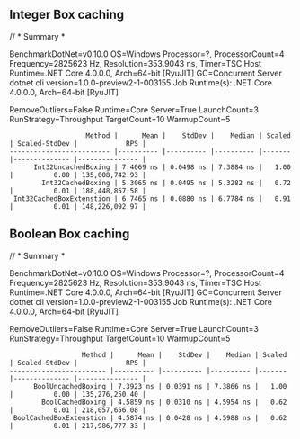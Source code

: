 

## Integer Box caching

// * Summary *

BenchmarkDotNet=v0.10.0
OS=Windows
Processor=?, ProcessorCount=4
Frequency=2825623 Hz, Resolution=353.9043 ns, Timer=TSC
Host Runtime=.NET Core 4.0.0.0, Arch=64-bit  [RyuJIT]
GC=Concurrent Server
dotnet cli version=1.0.0-preview2-1-003155
Job Runtime(s):
        .NET Core 4.0.0.0, Arch=64-bit  [RyuJIT]

RemoveOutliers=False  Runtime=Core  Server=True
LaunchCount=3  RunStrategy=Throughput  TargetCount=10
WarmupCount=5

```
                   Method |      Mean |    StdDev |    Median | Scaled | Scaled-StdDev |            RPS |
------------------------- |---------- |---------- |---------- |------- |-------------- |--------------- |
      Int32UncachedBoxing | 7.4069 ns | 0.0498 ns | 7.3884 ns |   1.00 |          0.00 | 135,008,742.93 |
        Int32CachedBoxing | 5.3065 ns | 0.0495 ns | 5.3282 ns |   0.72 |          0.01 | 188,448,857.58 |
 Int32CachedBoxExtenstion | 6.7465 ns | 0.0880 ns | 6.7784 ns |   0.91 |          0.01 | 148,226,092.97 |
```

## Boolean Box caching

// * Summary *

BenchmarkDotNet=v0.10.0
OS=Windows
Processor=?, ProcessorCount=4
Frequency=2825623 Hz, Resolution=353.9043 ns, Timer=TSC
Host Runtime=.NET Core 4.0.0.0, Arch=64-bit  [RyuJIT]
GC=Concurrent Server
dotnet cli version=1.0.0-preview2-1-003155
Job Runtime(s):
        .NET Core 4.0.0.0, Arch=64-bit  [RyuJIT]

RemoveOutliers=False  Runtime=Core  Server=True
LaunchCount=3  RunStrategy=Throughput  TargetCount=10
WarmupCount=5

```
                  Method |      Mean |    StdDev |    Median | Scaled | Scaled-StdDev |            RPS |
------------------------ |---------- |---------- |---------- |------- |-------------- |--------------- |
      BoolUncachedBoxing | 7.3923 ns | 0.0391 ns | 7.3866 ns |   1.00 |          0.00 | 135,276,250.40 |
        BoolCachedBoxing | 4.5859 ns | 0.0310 ns | 4.5954 ns |   0.62 |          0.01 | 218,057,656.08 |
 BoolCachedBoxExtenstion | 4.5874 ns | 0.0428 ns | 4.5988 ns |   0.62 |          0.01 | 217,986,777.33 |
 ```
